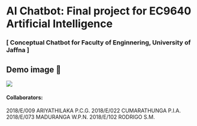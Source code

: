 # AI Chatbot: Final project for EC9640 Artificial Intelligence

### [ Conceptual Chatbot for Faculty of Enginnering, University of Jaffna ]


## Demo image 👀️

![]([assets/20221031_114409_chatbot_photo.png](https://github.com/IsuruAkalanka/AI_chatbot_EC9640/blob/main/readme-files/chatbot%20photo.png))


#### Collaborators:

2018/E/009	ARIYATHILAKA P.C.G.
2018/E/022	CUMARATHUNGA P.I.A.
2018/E/073	MADURANGA W.P.N.
2018/E/102	RODRIGO S.M.
